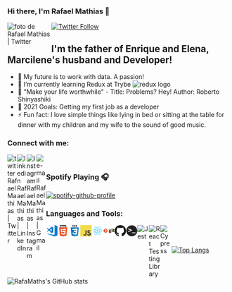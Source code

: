 ### Hi there, I'm Rafael Mathias 👋 <!-- [codeSTACKr][website] --> <!-- criando portfolio, colocar o endereço -->

<img align="left" alt="foto de Rafael Mathias | Twitter" width="100px" src="https://scontent.fgvr1-1.fna.fbcdn.net/v/t1.6435-9/186513790_4047206708665852_8048299096206347894_n.jpg?_nc_cat=102&ccb=1-3&_nc_sid=09cbfe&_nc_eui2=AeGsy73GWceBZUeRxba4dO8kHRYAlJg1KpEdFgCUmDUqkbT8ANyn9pVId5Qirm6dUJSLVVGZ346XbOWh88qpAGI6&_nc_ohc=3B6346PF8NMAX_UtBV7&_nc_ht=scontent.fgvr1-1.fna&oh=4b5d303a39b4fe20c338462ff14f4f14&oe=60D77414" />

[![Twitter Follow](https://img.shields.io/twitter/follow/rafamaths?color=1DA1F2&logo=twitter&style=for-the-badge)](https://twitter.com/intent/follow?original_referer=https%3A%2F%2Fgithub.com%2Frafamaths&screen_name=rafamaths)

## I'm the father of Enrique and Elena, Marcilene's husband and Developer!

- 🔭 My future is to work with data. A passion!
- 🌱 I’m currently learning Redux at Trybe <img width="20px" alt="redux logo" src="https://redux.js.org/img/redux.svg"/>
- 📖 "Make your life worthwhile" - Title: Problems? Hey! Author: Roberto Shinyashiki
- 🥅 2021 Goals: Getting my first job as a developer
- ⚡ Fun fact: I love simple things like lying in bed or sitting at the table for dinner with my children and my wife to the sound of good music.

### Connect with me:

[<img align="left" alt="twitter Rafael Mathias | Twitter" width="22px" src="https://cdn.jsdelivr.net/npm/simple-icons@v3/icons/twitter.svg" />][twitter]
[<img align="left" alt="linkedin Rafael Mathias | LinkedIn" width="22px" src="https://cdn.jsdelivr.net/npm/simple-icons@v3/icons/linkedin.svg" />][linkedin]
[<img align="left" alt="instagram Rafael Mathias | Instagram" width="22px" src="https://cdn.jsdelivr.net/npm/simple-icons@v3/icons/instagram.svg" />][instagram]
[<img align="left" alt="e-mail Rafael Mathias | Gmail" width="22px" src="https://cdn.jsdelivr.net/npm/simple-icons@3.13.0/icons/gmail.svg" />][e-mail]

</br>

### Spotify Playing 🎧

[![spotify-github-profile](https://spotify-github-profile.vercel.app/api/view?uid=marypsicologa&cover_image=true&theme=natemoo-re)](https://github.com/kittinan/spotify-github-profile)

### Languages and Tools:

<img align="left" alt="Visual Studio Code" width="26px" src="https://raw.githubusercontent.com/github/explore/80688e429a7d4ef2fca1e82350fe8e3517d3494d/topics/visual-studio-code/visual-studio-code.png" />
<img align="left" alt="HTML5" width="26px" src="https://raw.githubusercontent.com/github/explore/80688e429a7d4ef2fca1e82350fe8e3517d3494d/topics/html/html.png" />
<img align="left" alt="CSS3" width="26px" src="https://raw.githubusercontent.com/github/explore/80688e429a7d4ef2fca1e82350fe8e3517d3494d/topics/css/css.png" />
<img align="left" alt="JavaScript" width="26px" src="https://raw.githubusercontent.com/github/explore/80688e429a7d4ef2fca1e82350fe8e3517d3494d/topics/javascript/javascript.png" />
<img align="left" alt="React" width="26px" src="https://raw.githubusercontent.com/github/explore/80688e429a7d4ef2fca1e82350fe8e3517d3494d/topics/react/react.png" />
<img align="left" alt="Git" width="26px" src="https://raw.githubusercontent.com/github/explore/80688e429a7d4ef2fca1e82350fe8e3517d3494d/topics/git/git.png" />
<img align="left" alt="GitHub" width="26px" src="https://raw.githubusercontent.com/github/explore/78df643247d429f6cc873026c0622819ad797942/topics/github/github.png" />
<img align="left" alt="Terminal" width="26px" src="https://raw.githubusercontent.com/github/explore/80688e429a7d4ef2fca1e82350fe8e3517d3494d/topics/terminal/terminal.png" />
<img align="left" alt="Jest" width="26px" src="https://github.com/facebook/jest/blob/master/website/static/img/jest.png?raw=true" />
<img align="left" alt="React Testing Library" width="26px" src="https://raw.githubusercontent.com/testing-library/react-testing-library/main/other/goat.png" />
<img align="left" alt="Cypress" width="26px" src="https://github.com/cypress-io/cypress-icons/blob/master/src/icons/icon_128x128.png?raw=true" />


<br />
<br />

[![Top Langs](https://github-readme-stats.vercel.app/api/top-langs/?username=RafaMaths&layout=compact)](https://github.com/RafaMaths/github-readme-stats)

![RafaMaths's GitHub stats](https://github-readme-stats.vercel.app/api?username=RafaMaths&theme=react&show_icons=true)



  
[twitter]: https://twitter.com/rafamaths
[instagram]: https://instagram.com/rafamaths
[linkedin]: https://linkedin.com/in/rafamaths
[e-mail]: mailto:rmathscoach@gmail.com
